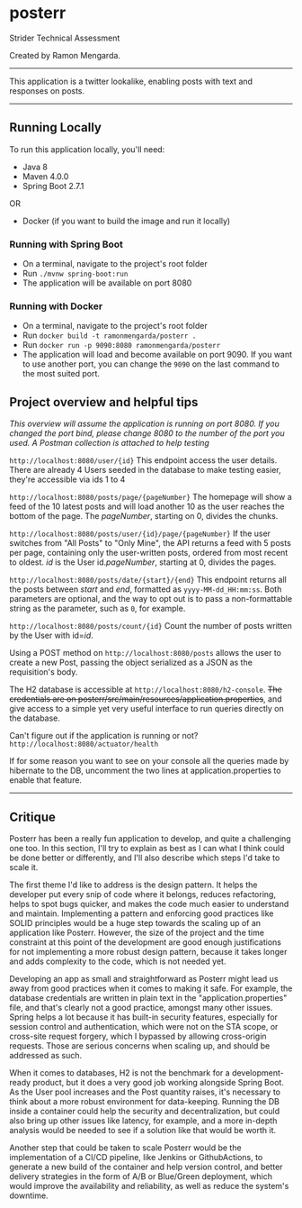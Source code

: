 # posterr
Strider Technical Assessment

Created by Ramon Mengarda.

<hr>

This application is a twitter lookalike, enabling posts with text and responses on posts.


<hr>

## Running Locally

To run this application locally, you'll need:
* Java 8
* Maven 4.0.0
* Spring Boot 2.7.1

OR

* Docker (if you want to build the image and run it locally)

### Running with Spring Boot
* On a terminal, navigate to the project's root folder
* Run `./mvnw spring-boot:run`
* The application will be available on port 8080

### Running with Docker
* On a terminal, navigate to the project's root folder
* Run `docker build -t ramonmengarda/posterr .`
* Run `docker run -p 9090:8080 ramonmengarda/posterr`
* The application will load and become available on port 9090. If you want to use another port, you can change the `9090` on the last command to the most suited port.

## Project overview and helpful tips

*This overview will assume the application is running on port 8080. If you changed the port bind, please change 8080 to the number of the port you used. A Postman collection is attached to help testing*

`http://localhost:8080/user/{id}`
This endpoint access the user details. There are already 4 Users seeded in the database to make testing easier, they're accessible via ids 1 to 4

`http://localhost:8080/posts/page/{pageNumber}`
The homepage will show a feed of the 10 latest posts and will load another 10 as the user reaches the bottom of the page. The *pageNumber*, starting on 0, divides the chunks.

`http://localhost:8080/posts/user/{id}/page/{pageNumber}`
If the user switches from "All Posts" to "Only Mine", the API returns a feed with 5 posts per page, containing only the user-written posts, ordered from most recent to oldest.
*id* is the User id.*pageNumber*, starting at 0, divides the pages.

`http://localhost:8080/posts/date/{start}/{end}`
This endpoint returns all the posts between *start* and *end*, formatted as `yyyy-MM-dd_HH:mm:ss`. Both parameters are optional, and the way to opt out is to pass a non-formattable string as the parameter, such as `0`, for example.

`http://localhost:8080/posts/count/{id}`
Count the number of posts written by the User with id=*id*.

Using a POST method on `http://localhost:8080/posts` allows the user to create a new Post, passing the object serialized as a JSON as the requisition's body.

The H2 database is accessible at `http://localhost:8080/h2-console`. ~~The credentials are on posterr/src/main/resources/application.properties~~, and give access to a simple yet very useful interface to run queries directly on the database.

Can't figure out if the application is running or not? `http://localhost:8080/actuator/health`

If for some reason you want to see on your console all the queries made by hibernate to the DB, uncomment the two lines at application.properties to enable that feature.

<hr>

## Critique

Posterr has been a really fun application to develop, and quite a challenging one too. In this section, I'll try to explain as best as I can what I think could be done better or differently, and I'll also describe which steps I'd take to scale it.

The first theme I'd like to address is the design pattern. It helps the developer put every snip of code where it belongs, reduces refactoring, helps to spot bugs quicker, and makes the code much easier to understand and maintain. Implementing a pattern and enforcing good practices like SOLID principles would be a huge step towards the scaling up of an application like Posterr. However, the size of the project and the time constraint at this point of the development are good enough justifications for not implementing a more robust design pattern, because it takes longer and adds complexity to the code, which is not needed yet.

Developing an app as small and straightforward as Posterr might lead us away from good practices when it comes to making it safe. For example, the database credentials are written in plain text in the "application.properties" file, and that's clearly not a good practice, amongst many other issues. Spring helps a lot because it has built-in security features, especially for session control and authentication, which were not on the STA scope, or cross-site request forgery, which I bypassed by allowing cross-origin requests. Those are serious concerns when scaling up, and should be addressed as such.

When it comes to databases, H2 is not the benchmark for a development-ready product, but it does a very good job working alongside Spring Boot. As the User pool increases and the Post quantity raises, it's necessary to think about a more robust environment for data-keeping. Running the DB inside a container could help the security and decentralization, but could also bring up other issues like latency, for example, and a more in-depth analysis would be needed to see if a solution like that would be worth it.

Another step that could be taken to scale Posterr would be the implementation of a CI/CD pipeline, like Jenkins or GithubActions, to generate a new build of the container and help version control, and better delivery strategies in the form of A/B or Blue/Green deployment, which would improve the availability and reliability, as well as reduce the system's downtime.
